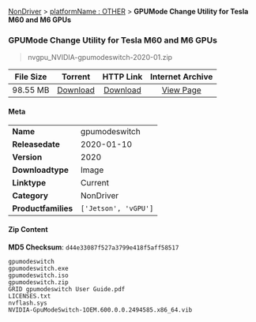 
[NonDriver](/README.md)  >  [platformName : OTHER](/index/NonDriver/OTHER.md)  >  **GPUMode Change Utility for Tesla M60 and M6 GPUs**


###    GPUMode Change Utility for Tesla M60 and M6 GPUs

> nvgpu_NVIDIA-gpumodeswitch-2020-01.zip   


| **File Size** | **Torrent**  | **HTTP Link** | **Internet Archive** |
|:-------------:|:------------:|:-------------:|:--------------------:|
| 98.55 MB |  [Download](https://archive.org/download/nvgpu_NVIDIA-gpumodeswitch-2020-01.zip/nvgpu_NVIDIA-gpumodeswitch-2020-01.zip_archive.torrent)       | [Download](https://archive.org/compress/nvgpu_NVIDIA-gpumodeswitch-2020-01.zip) | [View Page](https://archive.org/details/nvgpu_NVIDIA-gpumodeswitch-2020-01.zip)       |

#### Meta

<table>
<tr><td><strong>Name</strong></td><td>gpumodeswitch</td></tr>
<tr><td><strong>Releasedate</strong></td><td>2020-01-10</td></tr>
<tr><td><strong>Version</strong></td><td>2020</td></tr>
<tr><td><strong>Downloadtype</strong></td><td>Image</td></tr>
<tr><td><strong>Linktype</strong></td><td>Current</td></tr>
<tr><td><strong>Category</strong></td><td>NonDriver</td></tr>
<tr><td><strong>Productfamilies</strong></td><td><code>['Jetson', 'vGPU']</code></td></tr>
</table>

#### Zip Content

**MD5 Checksum**: `d44e33087f527a3799e418f5aff58517`

```text
gpumodeswitch
gpumodeswitch.exe
gpumodeswitch.iso
gpumodeswitch.zip
GRID gpumodeswitch User Guide.pdf
LICENSES.txt
nvflash.sys
NVIDIA-GpuModeSwitch-1OEM.600.0.0.2494585.x86_64.vib
```